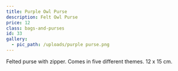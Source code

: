 ```yaml
---
title: Purple Owl Purse
description: Felt Owl Purse
price: 12
class: bags-and-purses
id: 33
gallery:
  - pic_path: /uploads/purple purse.png
---
```



Felted purse with zipper. Comes in five different themes. 12 x 15 cm.
